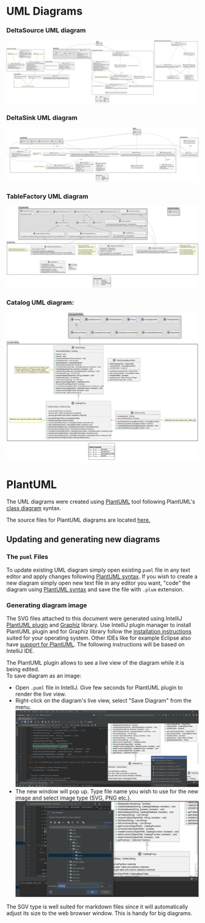 # UML Diagrams
### DeltaSource UML diagram
![](svg/DeltaSource.svg)

### DeltaSink UML diagram
![](svg/DeltaSink.svg)

### TableFactory UML diagram
![](svg/TableFactory.svg)

### Catalog UML diagram:
![](svg/Catalog.svg)

# PlantUML
The UML diagrams were created using [PlantUML](https://plantuml.com/) tool following PlantUML's
[class diagram](https://plantuml.com/class-diagram) syntax.

The source files for PlantUML diagrams are located [here.](puml)

## Updating and generating new diagrams
### The `puml` Files
To update existing UML diagram simply open existing `puml` file in any text editor and
apply changes following [PlantUML syntax](https://plantuml.com/class-diagram).
If you wish to create a new diagram simply open new text file in any editor you want,
"code" the diagram using [PlantUML syntax](https://plantuml.com/class-diagram) and save the file with `.plum` extension.

### Generating diagram image
The SVG files attached to this document were generated using IntelliJ [PlantUML plugin](https://plugins.jetbrains.com/plugin/7017-plantuml-integration)
and [Graphiz](https://graphviz.org) library. Use IntelliJ plugin manager to install PlantUML plugin
and for Graphiz library follow the [installation instructions](https://graphviz.org/download/)
suited for your operating system. Other IDEs like for example Eclipse also have [support for PlantUML](https://plantuml.com/eclipse).
The following instructions will be based on IntelliJ IDE.

The PlantUML plugin allows to see a live view of the diagram while it is being edited.  
To save diagram as an image:
+ Open `.puml` file in IntelliJ. Give few seconds for PlantUML plugin to render the live view.
+ Right-click on the diagram's live view, select "Save Diagram" from the menu.
![](doc/diagramImage_1.PNG)
+ The new window will pop up. Type file name you wish to use for the new image and select image type (SVG, PNG etc.).
![](doc/diagramImage_2.PNG)

The SGV type is well suited for markdown files since it will automatically adjust its size
to the web browser window. This is handy for big diagrams.
